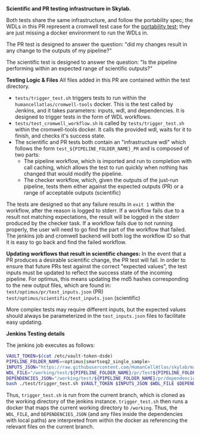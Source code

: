 **Scientific and PR testing infrastructure in Skylab.**

Both tests share the same infrastructure, and follow the portability spec; the WDLs in this PR represent a cromwell test case for the [portability test](https://docs.google.com/document/d/1ghLoHMbKOPsndA1WgdSAHm5X82p86ryLBiAt1hz6HuI/edit); they are just missing a docker environment to run the WDLs in. 

The PR test is designed to answer the question: "did my changes result in any change to the outputs of my pipeline?"

The scientific test is designed to answer the question: "Is the pipeline performing within an expected range of scientific outputs?"

**Testing Logic & Files**
All files added in this PR are contained within the test directory. 
- `tests/trigger_test.sh` triggers tests to run within the `humancellatlas/cromwell-tools` docker. This is the test called by Jenkins, and it takes parameters: inputs, wdl, and dependencies. It is designed to trigger tests in the form of WDL workflows. 
- `tests/test_cromwell_workflow.sh` is called by `tests/trigger_test.sh` within the cromwell-tools docker. It calls the provided wdl, waits for it to finish, and checks it's success state. 
- The scientific and PR tests both contain an "infrastructure wdl" which follows the form `test_${PIPELINE_FOLDER_NAME}_PR` and is composed of two parts:
  - The pipeline workflow, which is imported and run to completion with call caching, which allows the test to run quickly when nothing has changed that would modify the pipeline. 
  - The checker workflow, which, given the outputs of the just-run pipeline, tests them either against the expected outputs (PR) or a range of acceptable outputs (scientific) 

The tests are designed so that any failure results in `exit 1` within the workflow, after the reason is logged to stderr. If a workflow fails due to a result not matching expectations, the result will be logged in the stderr produced by the checker task. If a workflow fails due to not running properly, the user will need to go find the part of the workflow that failed. The jenkins job and cromwell backend will both log the workflow ID so that it is easy to go back and find the failed workflow. 

**Updating workflows that result in scientific changes:**
In the event that a PR produces a desirable scientific change, the PR test will fail. In order to ensure that future PRs test against the correct "expected values", the test inputs must be updated to reflect the success state of the incoming pipeline. For optimus, this means updating the md5 hashes corresponding to the new output files, which are found in: 
`test/optimus/pr/test_inputs.json` (PR)
`test/optimus/scientific/test_inputs.json` (scientific)

More complex tests may require different inputs, but the expected values should always be parameterized in the `test_inputs.json` files to facilitate easy updating. 

**Jenkins Testing details**

The jenkins job executes as follows: 
```bash
VAULT_TOKEN=$(cat /etc/vault-token-dsde)
PIPELINE_FOLDER_NAME=<optimus|smartseq2_single_sample>
INPUTS_JSON="https://raw.githubusercontent.com/HumanCellAtlas/skylab/master/test/${PIPELINE_FOLDER_NAME}/pr/test_inputs.json"
WDL_FILE="/working/test/${PIPELINE_FOLDER_NAME}/pr/Test${PIPELINE_FOLDER_NAME}_PR.wdl"
DEPENDENCIES_JSON="/working/test/${PIPELINE_FOLDER_NAME}/pr/dependencies.json"
bash ./test/trigger_test.sh $VAULT_TOKEN $INPUTS_JSON $WDL_FILE $DEPENDENCIES_JSON
```

Thus, `trigger_test.sh` is run from the current branch, which is cloned as the working directory
of the jenkins instance. 
`trigger_test.sh` then runs a docker that maps the current working directory to `/working`.
Thus, the `WDL_FILE`, and `DEPENDENCIES_JSON` (and any files inside the dependencies with local paths) are interpreted from within the docker as referencing the relevant files on the current branch. 
